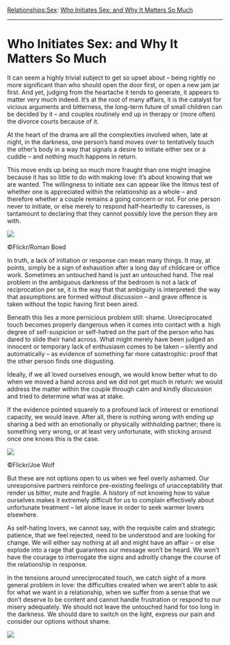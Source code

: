 [Relationships:](https://www.theschooloflife.com/thebookoflife/category/relationships/)[Sex](https://www.theschooloflife.com/thebookoflife/category/relationships/sex/): [Who Initiates Sex: and Why It Matters So Much](https://www.theschooloflife.com/thebookoflife/who-initiates-sex-and-why-it-matters-so-much/)

* * *

# Who Initiates Sex: and Why It Matters So Much

It can seem a highly trivial subject to get so upset about – being rightly no more significant than who should open the door first, or open a new jam jar first. And yet, judging from the heartache it tends to generate, it appears to matter very much indeed. It’s at the root of many affairs, it is the catalyst for vicious arguments and bitterness, the long-term future of small children can be decided by it – and couples routinely end up in therapy or (more often) the divorce courts because of it.

At the heart of the drama are all the complexities involved when, late at night, in the darkness, one person’s hand moves over to tentatively touch the other’s body in a way that signals a desire to initiate either sex or a cuddle – and nothing much happens in return.

This move ends up being so much more fraught than one might imagine because it has so little to do with making love: it’s about knowing that we are wanted. The willingness to initiate sex can appear like the litmus test of whether one is appreciated within the relationship as a whole – and therefore whether a couple remains a going concern or not. For one person never to initiate, or else merely to respond half-heartedly to caresses, is tantamount to declaring that they cannot possibly love the person they are with.

 ![](https://www.theschooloflife.com/thebookoflife/wp-content/uploads/2018/08/40017883444_a944ae5a5e_z.jpg)

©Flickr/Roman Boed

In truth, a lack of initiation or response can mean many things. It may, at points, simply be a sign of exhaustion after a long day of childcare or office work. Sometimes an untouched hand is just an untouched hand. The real problem in the ambiguous darkness of the bedroom is not a lack of reciprocation per se, it is the way that that ambiguity is interpreted: the way that assumptions are formed without discussion – and grave offence is taken without the topic having first been aired.

Beneath this lies a more pernicious problem still: shame. Unreciprocated touch becomes properly dangerous when it comes into contact with a &nbsp;high degree of self-suspicion or self-hatred on the part of the person who has dared to slide their hand across. What might merely have been judged an innocent or temporary lack of enthusiasm comes to be taken – silently and automatically – as evidence of something far more catastrophic: proof that the other person finds one disgusting.

Ideally, if we all loved ourselves enough, we would know better what to do when we moved a hand across and we did not get much in return: we would address the matter within the couple through calm and kindly discussion and tried to determine what was at stake.

If the evidence pointed squarely to a profound lack of interest or emotional capacity, we would leave. After all, there is nothing wrong with ending up sharing a bed with an emotionally or physically withholding partner; there is something very wrong, or at least very unfortunate, with sticking around once one knows this is the case.

 ![](https://www.theschooloflife.com/thebookoflife/wp-content/uploads/2018/08/6253073496_458b265aac_o.jpg)

©Flickr/Joe Wolf

But these are not options open to us when we feel overly ashamed. Our unresponsive partners reinforce pre-existing feelings of unacceptability that render us bitter, mute and fragile. A history of not knowing how to value ourselves makes it extremely difficult for us to complain effectively about unfortunate treatment – let alone leave in order to seek warmer lovers elsewhere.

As self-hating lovers, we cannot say, with the requisite calm and strategic patience, that we feel rejected, need to be understood and are looking for change. We will either say nothing at all and might have an affair – or else explode into a rage that guarantees our message won’t be heard. We won’t have the courage to interrogate the signs and adroitly change the course of the relationship in response.

In the tensions around unreciprocated touch, we catch sight of a more general problem in love: the difficulties created when we aren’t able to ask for what we want in a relationship, when we suffer from a sense that we don’t deserve to be content and cannot handle frustration or respond to our misery adequately. We should not leave the untouched hand for too long in the darkness. We should dare to switch on the light, express our pain and consider our options without shame.

[![](https://img.youtube.com/vi/gIUjpXAcH64/0.jpg)](https://www.youtube.com/embed/gIUjpXAcH64 '')
